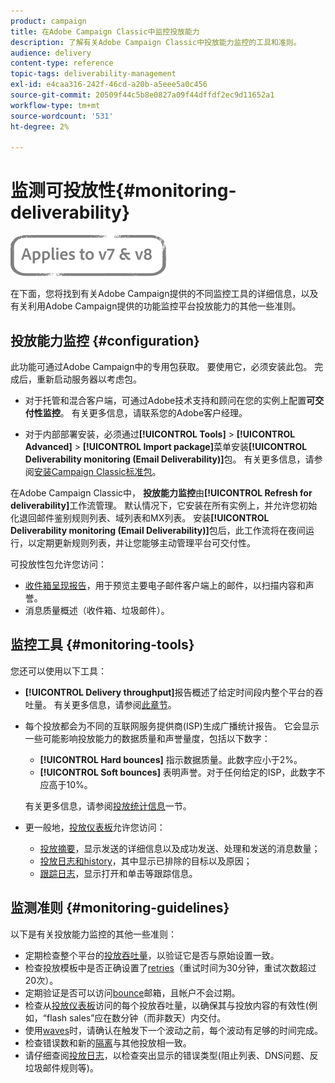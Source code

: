 ```yaml
---
product: campaign
title: 在Adobe Campaign Classic中监控投放能力
description: 了解有关Adobe Campaign Classic中投放能力监控的工具和准则。
audience: delivery
content-type: reference
topic-tags: deliverability-management
exl-id: e4caa316-242f-46cd-a20b-a5eee5a0c456
source-git-commit: 20509f44c5b8e0827a09f44dffdf2ec9d11652a1
workflow-type: tm+mt
source-wordcount: '531'
ht-degree: 2%

---
```


# 监测可投放性{#monitoring-deliverability}

![](../../assets/common.svg)

在下面，您将找到有关Adobe Campaign提供的不同监控工具的详细信息，以及有关利用Adobe Campaign提供的功能监控平台投放能力的其他一些准则。

## 投放能力监控 {#configuration}

此功能可通过Adobe Campaign中的专用包获取。 要使用它，必须安装此包。 完成后，重新启动服务器以考虑包。
* 对于托管和混合客户端，可通过Adobe技术支持和顾问在您的实例上配置&#x200B;**可交付性监控**。 有关更多信息，请联系您的Adobe客户经理。

* 对于内部部署安装，必须通过&#x200B;**[!UICONTROL Tools]** > **[!UICONTROL Advanced]** > **[!UICONTROL Import package]**&#x200B;菜单安装&#x200B;**[!UICONTROL Deliverability monitoring (Email Deliverability)]**&#x200B;包。 有关更多信息，请参阅[安装Campaign Classic标准包](../../installation/using/installing-campaign-standard-packages.md)。

在Adobe Campaign Classic中， **投放能力监控**&#x200B;由&#x200B;**[!UICONTROL Refresh for deliverability]**&#x200B;工作流管理。 默认情况下，它安装在所有实例上，并允许您初始化退回邮件鉴别规则列表、域列表和MX列表。 安装&#x200B;**[!UICONTROL Deliverability monitoring (Email Deliverability)]**&#x200B;包后，此工作流将在夜间运行，以定期更新规则列表，并让您能够主动管理平台可交付性。

可投放性包允许您访问：

* [收件箱呈现报告](inbox-rendering.md)，用于预览主要电子邮件客户端上的邮件，以扫描内容和声誉。
* 消息质量概述（收件箱、垃圾邮件）。

## 监控工具 {#monitoring-tools}

您还可以使用以下工具：

* **[!UICONTROL Delivery throughput]**&#x200B;报告概述了给定时间段内整个平台的吞吐量。 有关更多信息，请参阅[此章节](../../reporting/using/global-reports.md#delivery-throughput)。
* 每个投放都会为不同的互联网服务提供商(ISP)生成广播统计报告。 它会显示一些可能影响投放能力的数据质量和声誉量度，包括以下数字：
   * **[!UICONTROL Hard bounces]** 指示数据质量。此数字应小于2%。
   * **[!UICONTROL Soft bounces]** 表明声誉。对于任何给定的ISP，此数字不应高于10%。

   有关更多信息，请参阅[投放统计信息](../../reporting/using/global-reports.md#delivery-statistics)一节。
* 更一般地，[投放仪表板](about-delivery-monitoring.md)允许您访问：
   * [投放摘要](delivery-dashboard.md#delivery-summary)，显示发送的详细信息以及成功发送、处理和发送的消息数量；
   * [投放日志和history](delivery-dashboard.md#delivery-logs-and-history)，其中显示已排除的目标以及原因；
   * [跟踪日志](delivery-dashboard.md#tracking-logs)，显示打开和单击等跟踪信息。

## 监测准则 {#monitoring-guidelines}

以下是有关投放能力监控的其他一些准则：

* 定期检查整个平台的[投放吞吐量](../../reporting/using/global-reports.md#delivery-throughput)，以验证它是否与原始设置一致。
* 检查投放模板中是否正确设置了[retries](understanding-delivery-failures.md#retries-after-a-delivery-temporary-failure)（重试时间为30分钟，重试次数超过20次）。
* 定期验证是否可以访问[bounce](understanding-delivery-failures.md#bounce-mail-management)邮箱，且帐户不会过期。
* 检查从[投放仪表板](delivery-dashboard.md)访问的每个投放吞吐量，以确保其与投放内容的有效性(例如，“flash sales”应在数分钟（而非数天）内交付。
* 使用[waves](steps-sending-the-delivery.md#sending-using-multiple-waves)时，请确认在触发下一个波动之前，每个波动有足够的时间完成。
* 检查错误数和新的[隔离](understanding-quarantine-management.md)与其他投放相一致。
* 请仔细查阅[投放日志](delivery-dashboard.md#delivery-logs-and-history)，以检查突出显示的错误类型(阻止列表、DNS问题、反垃圾邮件规则等)。

<!--### Delivery Reports - Broadcast Statistics {#broadcast-statistics}

Each delivery will generate a broadcast statistics report when you open a delivery in the “Deliveries List”, which includes some reputation metrics that may impact your deliverability.-->
